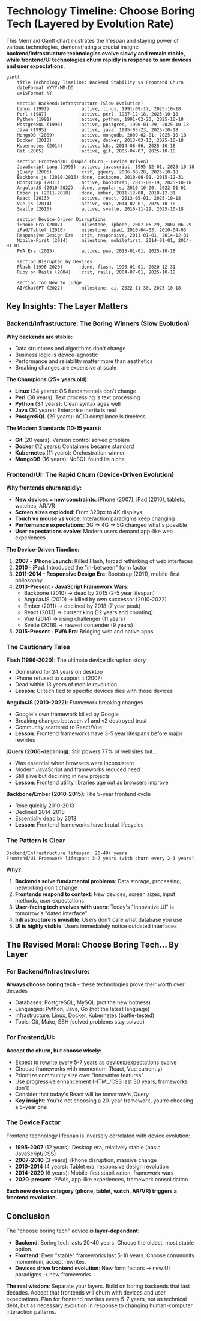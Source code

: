 # Technology Timeline: Choose Boring Tech (Layered by Evolution Rate)

This Mermaid Gantt chart illustrates the lifespan and staying power of various technologies, demonstrating a crucial insight: **backend/infrastructure technologies evolve slowly and remain stable, while frontend/UI technologies churn rapidly in response to new devices and user expectations**.

```mermaid
gantt
    title Technology Timeline: Backend Stability vs Frontend Churn
    dateFormat YYYY-MM-DD
    axisFormat %Y

    section Backend/Infrastructure (Slow Evolution)
    Linux (1991)           :active, linux, 1991-09-17, 2025-10-18
    Perl (1987)            :active, perl, 1987-12-18, 2025-10-18
    Python (1991)          :active, python, 1991-02-20, 2025-10-18
    PostgreSQL (1996)      :active, postgres, 1996-01-29, 2025-10-18
    Java (1995)            :active, java, 1995-05-23, 2025-10-18
    MongoDB (2009)         :active, mongodb, 2009-02-01, 2025-10-18
    Docker (2013)          :active, docker, 2013-03-13, 2025-10-18
    Kubernetes (2014)      :active, k8s, 2014-06-06, 2025-10-18
    Git (2005)             :active, git, 2005-04-07, 2025-10-18

    section Frontend/UI (Rapid Churn - Device Driven)
    JavaScript Lang (1995) :active, javascript, 1995-12-01, 2025-10-18
    jQuery (2006)          :crit, jquery, 2006-08-28, 2025-10-18
    Backbone.js (2010-2015):done, backbone, 2010-06-01, 2015-12-31
    Bootstrap (2011)       :active, bootstrap, 2011-08-19, 2025-10-18
    AngularJS (2010-2022)  :done, angularjs, 2010-10-20, 2022-01-01
    Ember.js (2011-2018)   :done, ember, 2011-12-08, 2018-12-31
    React (2013)           :active, react, 2013-05-01, 2025-10-18
    Vue.js (2014)          :active, vue, 2014-02-01, 2025-10-18
    Svelte (2016)          :active, svelte, 2016-11-29, 2025-10-18

    section Device-Driven Disruptions
    iPhone Era (2007)      :milestone, iphone, 2007-06-29, 2007-06-29
    iPad/Tablet (2010)     :milestone, ipad, 2010-04-03, 2010-04-03
    Responsive Design Era  :crit, responsive, 2011-01-01, 2014-12-31
    Mobile-First (2014)    :milestone, mobilefirst, 2014-01-01, 2014-01-01
    PWA Era (2015)         :active, pwa, 2015-01-01, 2025-10-18

    section Disrupted by Devices
    Flash (1996-2020)      :done, flash, 1996-01-01, 2020-12-31
    Ruby on Rails (2004)   :crit, rails, 2004-07-01, 2025-10-18

    section Too New to Judge
    AI/ChatGPT (2022)      :milestone, ai, 2022-11-30, 2025-10-18
```

## Key Insights: The Layer Matters

### Backend/Infrastructure: The Boring Winners (Slow Evolution)

**Why backends are stable:**
- Data structures and algorithms don't change
- Business logic is device-agnostic
- Performance and reliability matter more than aesthetics
- Breaking changes are expensive at scale

**The Champions (25+ years old):**
- **Linux** (34 years): OS fundamentals don't change
- **Perl** (38 years): Text processing is text processing
- **Python** (34 years): Clean syntax ages well
- **Java** (30 years): Enterprise inertia is real
- **PostgreSQL** (29 years): ACID compliance is timeless

**The Modern Standards (10-15 years):**
- **Git** (20 years): Version control solved problem
- **Docker** (12 years): Containers became standard
- **Kubernetes** (11 years): Orchestration winner
- **MongoDB** (16 years): NoSQL found its niche

### Frontend/UI: The Rapid Churn (Device-Driven Evolution)

**Why frontends churn rapidly:**
- **New devices = new constraints**: iPhone (2007), iPad (2010), tablets, watches, AR/VR
- **Screen sizes exploded**: From 320px to 4K displays
- **Touch vs mouse vs voice**: Interaction paradigms keep changing
- **Performance expectations**: 3G → 4G → 5G changed what's possible
- **User expectations evolve**: Modern users demand app-like web experiences

**The Device-Driven Timeline:**

1. **2007 - iPhone Launch**: Killed Flash, forced rethinking of web interfaces
2. **2010 - iPad**: Introduced the "in-between" form factor
3. **2011-2014 - Responsive Design Era**: Bootstrap (2011), mobile-first philosophy
4. **2013-Present - JavaScript Framework Wars**:
   - Backbone (2010) → dead by 2015 (2-5 year lifespan)
   - AngularJS (2010) → killed by own successor (2010-2022)
   - Ember (2011) → declined by 2018 (7 year peak)
   - React (2013) → current king (12 years and counting)
   - Vue (2014) → rising challenger (11 years)
   - Svelte (2016) → newest contender (9 years)
5. **2015-Present - PWA Era**: Bridging web and native apps

### The Cautionary Tales

**Flash (1996-2020)**: The ultimate device disruption story
- Dominated for 24 years on desktop
- iPhone refused to support it (2007)
- Dead within 13 years of mobile revolution
- **Lesson**: UI tech tied to specific devices dies with those devices

**AngularJS (2010-2022)**: Framework breaking changes
- Google's own framework killed by Google
- Breaking changes between v1 and v2 destroyed trust
- Community scattered to React/Vue
- **Lesson**: Frontend frameworks have 3-5 year lifespans before major rewrites

**jQuery (2006-declining)**: Still powers 77% of websites but...
- Was essential when browsers were inconsistent
- Modern JavaScript and frameworks reduced need
- Still alive but declining in new projects
- **Lesson**: Frontend utility libraries age out as browsers improve

**Backbone/Ember (2010-2015)**: The 5-year frontend cycle
- Rose quickly 2010-2013
- Declined 2014-2018
- Essentially dead by 2018
- **Lesson**: Frontend frameworks have brutal lifecycles

### The Pattern Is Clear

```
Backend/Infrastructure lifespan: 20-40+ years
Frontend/UI Framework lifespan: 3-7 years (with churn every 2-3 years)
```

**Why?**
1. **Backends solve fundamental problems**: Data storage, processing, networking don't change
2. **Frontends respond to context**: New devices, screen sizes, input methods, user expectations
3. **User-facing tech evolves with users**: Today's "innovative UI" is tomorrow's "dated interface"
4. **Infrastructure is invisible**: Users don't care what database you use
5. **UI is highly visible**: Users immediately notice outdated interfaces

## The Revised Moral: Choose Boring Tech... By Layer

### For Backend/Infrastructure:
**Always choose boring tech** - these technologies prove their worth over decades
- Databases: PostgreSQL, MySQL (not the new hotness)
- Languages: Python, Java, Go (not the latest language)
- Infrastructure: Linux, Docker, Kubernetes (battle-tested)
- Tools: Git, Make, SSH (solved problems stay solved)

### For Frontend/UI:
**Accept the churn, but choose wisely:**
- Expect to rewrite every 5-7 years as devices/expectations evolve
- Choose frameworks with momentum (React, Vue currently)
- Prioritize community size over "innovative features"
- Use progressive enhancement (HTML/CSS last 30 years, frameworks don't)
- Consider that today's React will be tomorrow's jQuery
- **Key insight**: You're not choosing a 20-year framework, you're choosing a 5-year one

### The Device Factor

Frontend technology lifespan is inversely correlated with device evolution:
- **1995-2007** (12 years): Desktop era, relatively stable (basic JavaScript/CSS)
- **2007-2010** (3 years): iPhone disruption, massive change
- **2010-2014** (4 years): Tablet era, responsive design revolution
- **2014-2020** (6 years): Mobile-first stabilization, framework wars
- **2020-present**: PWAs, app-like experiences, framework consolidation

**Each new device category (phone, tablet, watch, AR/VR) triggers a frontend revolution.**

## Conclusion

The "choose boring tech" advice is **layer-dependent**:

- **Backend**: Boring tech lasts 20-40 years. Choose the oldest, most stable option.
- **Frontend**: Even "stable" frameworks last 5-10 years. Choose community momentum, accept rewrites.
- **Devices drive frontend evolution**: New form factors → new UI paradigms → new frameworks

**The real wisdom**: Separate your layers. Build on boring backends that last decades. Accept that frontends will churn with devices and user expectations. Plan for frontend rewrites every 5-7 years, not as technical debt, but as necessary evolution in response to changing human-computer interaction patterns.
